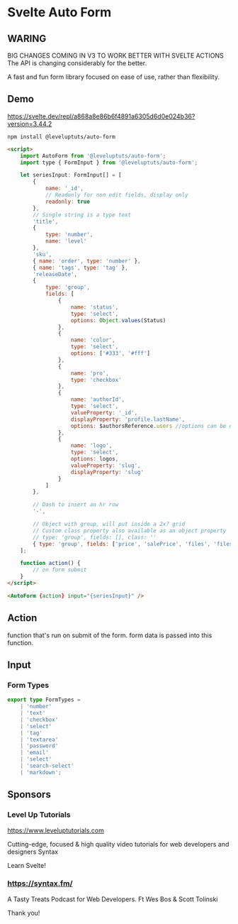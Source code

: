 # Svelte Auto Form

## WARING

BIG CHANGES COMING IN V3 TO WORK BETTER WITH SVELTE ACTIONS
The API is changing considerably for the better.

A fast and fun form library focused on ease of use, rather than flexibility.

## Demo

https://svelte.dev/repl/a868a8e86b6f4891a6305d6d0e024b36?version=3.44.2

`npm install @leveluptuts/auto-form`

```html
<script>
	import AutoForm from '@leveluptuts/auto-form';
	import type { FormInput } from '@leveluptuts/auto-form';

	let seriesInput: FormInput[] = [
		{
			name: '_id',
			// Readonly for non edit fields, display only
			readonly: true
		},
		// Single string is a type text
		'title',
		{
			type: 'number',
			name: 'level'
		},
		'sku',
		{ name: 'order', type: 'number' },
		{ name: 'tags', type: 'tag' },
		'releaseDate',
		{
			type: 'group',
			fields: [
				{
					name: 'status',
					type: 'select',
					options: Object.values(Status)
				},
				{
					name: 'color',
					type: 'select',
					options: ['#333', '#fff']
				},
				{
					name: 'pro',
					type: 'checkbox'
				},
				{
					name: 'authorId',
					type: 'select',
					valueProperty: '_id',
					displayProperty: 'profile.lastName',
					options: $authorsReference.users //options can be data from an api
				},
				{
					name: 'logo',
					type: 'select',
					options: logos,
					valueProperty: 'slug',
					displayProperty: 'slug'
				}
			]
		},

		// Dash to insert an hr row
		'-',

		// Object with group, will put inside a 2x? grid
		// Custom class property also available as an object property
		// type: 'group', fields: [], class: ''
		{ type: 'group', fields: ['price', 'salePrice', 'files', 'filesSize', 'codeLink'] }
	];

	function action() {
		// on form submit
	}
</script>

<AutoForm {action} input="{seriesInput}" />
```

## Action

function that's run on submit of the form. form data is passed into this function.

## Input

### Form Types

```typescript
export type FormTypes =
	| 'number'
	| 'text'
	| 'checkbox'
	| 'select'
	| 'tag'
	| 'textarea'
	| 'password'
	| 'email'
	| 'select'
	| 'search-select'
	| 'markdown';
```

## Sponsors

### Level Up Tutorials

https://www.leveluptutorials.com

Cutting-edge, focused & high quality video tutorials for web developers and designers
Syntax

Learn Svelte!

### https://syntax.fm/

A Tasty Treats Podcast for Web Developers. Ft Wes Bos & Scott Tolinski

Thank you!
